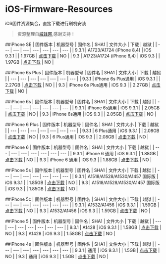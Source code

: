 # iOS-Firmware-Resources
iOS固件资源集合，直接下载进行刷机安装

  > 资源整理自[威锋网](http://www.feng.com),感谢支持！
  
##iPhone SE
| 固件版本 | 机器型号 | 固件名 | SHA1 | 文件大小 | 下载 | 越狱 |
| --- | --- | --- | --- | --- | --- | --- |
| 9.3.1 | A1723/A1724 (iPhone 8,4) | iOS 9.3.1 | | 1.97GB | [点击下载](http://act.feng.com/wetools/index.php?r=download/index/type/rom/id/1302) | NO |
| 9.3 | A1723/A1724 (iPhone 8,4) | iOS 9.3 | | 1.97GB | [点击下载](http://act.feng.com/wetools/index.php?r=download/index/type/rom/id/1301) | NO |

##iPhone 6s Plus
| 固件版本 | 机器型号 | 固件名 | SHA1 | 文件大小 | 下载 | 越狱 |
| --- | --- | --- | --- | --- | --- | --- |
| 9.3.1 | iPhone 6s Plus通用 | iOS 9.3.1 | | 2.27GB | [点击下载](http://act.feng.com/wetools/index.php?r=download/index/type/rom/id/1258) | NO |
| 9.3 | iPhone 6s Plus通用 | iOS 9.3 | | 2.27GB | [点击下载](http://act.feng.com/wetools/index.php?r=download/index/type/rom/id/1208) | NO |

##iPhone 6s
| 固件版本 | 机器型号 | 固件名 | SHA1 | 文件大小 | 下载 | 越狱 |
| --- | --- | --- | --- | --- | --- | --- |
| 9.3.1 | iPhone 6s通用 | iOS 9.3.1 | | 2.05GB | [点击下载](http://act.feng.com/wetools/index.php?r=download/index/type/rom/id/1259) | NO |
| 9.3 | iPhone 6s通用 | iOS 9.3 | | 2.05GB | [点击下载](http://act.feng.com/wetools/index.php?r=download/index/type/rom/id/1209) | NO |

##iPhone 6 Plus
| 固件版本 | 机器型号 | 固件名 | SHA1 | 文件大小 | 下载 | 越狱 |
| --- | --- | --- | --- | --- | --- | --- |
| 9.3.1 | 6 Plus通用 | iOS 9.3.1 | | 2.08GB | [点击下载](http://act.feng.com/wetools/index.php?r=download/index/type/rom/id/1260) | NO |
| 9.3 | 6 Plus通用 | iOS 9.3 | | 2.08GB | [点击下载](http://act.feng.com/wetools/index.php?r=download/index/type/rom/id/1210) | NO |

##iPhone 6
| 固件版本 | 机器型号 | 固件名 | SHA1 | 文件大小 | 下载 | 越狱 |
| --- | --- | --- | --- | --- | --- | --- |
| 9.3.1 | iPhone 6 通用 | iOS 9.3.1 | | 1.88GB | [点击下载](http://act.feng.com/wetools/index.php?r=download/index/type/rom/id/1261) | NO |
| 9.3 | iPhone 6 通用 | iOS 9.3 | | 1.88GB | [点击下载](http://act.feng.com/wetools/index.php?r=download/index/type/rom/id/1211) | NO |

##iPhone 5s
| 固件版本 | 机器型号 | 固件名 | SHA1 | 文件大小 | 下载 | 越狱 |
| --- | --- | --- | --- | --- | --- | --- |
| 9.3.1 | A1518/A1528/A1530/A1457 国际版 | iOS 9.3.1 | | 1.85GB | [点击下载](http://act.feng.com/wetools/index.php?r=download/index/type/rom/id/1263) | NO |
| 9.3 | A1518/A1528/A1530/A1457 国际版 | iOS 9.3 | | 1.85GB | [点击下载](http://act.feng.com/wetools/index.php?r=download/index/type/rom/id/1213) | NO |

##iPhone 5c
| 固件版本 | 机器型号 | 固件名 | SHA1 | 文件大小 | 下载 | 越狱 |
| --- | --- | --- | --- | --- | --- | --- |
| 9.3.1 | A1532/A1456 | iOS 9.3.1 | | 1.59GB | [点击下载](http://act.feng.com/wetools/index.php?r=download/index/type/rom/id/1265) | NO |
| 9.3 | A1532/A1456 | iOS 9.3 | | 1.59GB | [点击下载](http://act.feng.com/wetools/index.php?r=download/index/type/rom/id/1216) | NO |

##iPhone 5
| 固件版本 | 机器型号 | 固件名 | SHA1 | 文件大小 | 下载 | 越狱 |
| --- | --- | --- | --- | --- | --- | --- |
| 9.3.1 | A1428 | iOS 9.3.1 | | 1.58GB | [点击下载](http://act.feng.com/wetools/index.php?r=download/index/type/rom/id/1267) | NO |
| 9.3 | A1428 | iOS 9.3 | | 1.58GB | [点击下载](http://act.feng.com/wetools/index.php?r=download/index/type/rom/id/1214) | NO |

##iPhone 4s
| 固件版本 | 机器型号 | 固件名 | SHA1 | 文件大小 | 下载 | 越狱 |
| --- | --- | --- | --- | --- | --- | --- |
| 9.3.1 | 通用 | iOS 9.3.1 | | 1.5GB | [点击下载](http://act.feng.com/wetools/index.php?r=download/index/type/rom/id/1264) | NO |
| 9.3 | 通用 | iOS 9.3 | | 1.5GB | [点击下载](http://act.feng.com/wetools/index.php?r=download/index/type/rom/id/1218) | NO |
